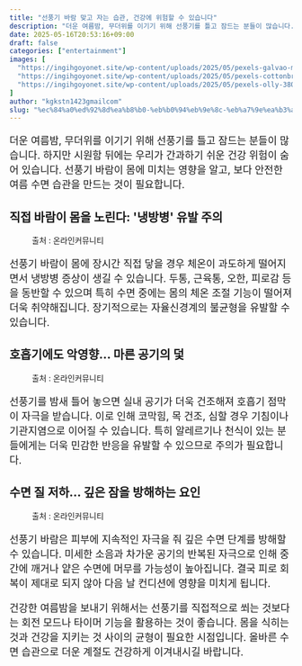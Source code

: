 ```yaml
---
title: "선풍기 바람 맞고 자는 습관, 건강에 위험할 수 있습니다"
description: "더운 여름밤, 무더위를 이기기 위해 선풍기를 틀고 잠드는 분들이 많습니다. 하지만 시원함 뒤에는 우리가 간과하기 쉬운 건강 위험이 숨어 있습니다. 선풍기 바람이 몸에 미치는 영향을 알고, 보다 안전한 여름 수면 습관을 만드는 것이 필요합니다."
date: 2025-05-16T20:53:16+09:00
draft: false
categories: ["entertainment"]
images: [
  "https://ingihgoyonet.site/wp-content/uploads/2025/05/pexels-galvao-menacho-1235942-2877256-1024x683.jpg"
  "https://ingihgoyonet.site/wp-content/uploads/2025/05/pexels-cottonbro-6202735-1024x683.jpg"
  "https://ingihgoyonet.site/wp-content/uploads/2025/05/pexels-olly-3807626-1024x683.jpg"
]
author: "kgkstn1423gmailcom"
slug: "%ec%84%a0%ed%92%8d%ea%b8%b0-%eb%b0%94%eb%9e%8c-%eb%a7%9e%ea%b3%a0-%ec%9e%90%eb%8a%94-%ec%8a%b5%ea%b4%80-%ea%b1%b4%ea%b0%95%ec%97%90-%ec%9c%84%ed%97%98%ed%95%a0-%ec%88%98-%ec%9e%88%ec%8a%b5%eb%8b%88"
---
```


<p style="font-size:18px">더운 여름밤, 무더위를 이기기 위해 선풍기를 틀고 잠드는 분들이 많습니다. 하지만 시원함 뒤에는 우리가 간과하기 쉬운 건강 위험이 숨어 있습니다. 선풍기 바람이 몸에 미치는 영향을 알고, 보다 안전한 여름 수면 습관을 만드는 것이 필요합니다.</p> <h2 >직접 바람이 몸을 노린다: '냉방병' 유발 주의</h2> <figure ><img src="https://ingihgoyonet.site/wp-content/uploads/2025/05/pexels-galvao-menacho-1235942-2877256-1024x683.jpg" alt="" style="aspect-ratio:16/9;object-fit:cover"/><figcaption >출처 : 온라인커뮤니티</figcaption></figure> <p style="font-size:18px">선풍기 바람이 몸에 장시간 직접 닿을 경우 체온이 과도하게 떨어지면서 냉방병 증상이 생길 수 있습니다. 두통, 근육통, 오한, 피로감 등을 동반할 수 있으며 특히 수면 중에는 몸의 체온 조절 기능이 떨어져 더욱 취약해집니다. 장기적으로는 자율신경계의 불균형을 유발할 수 있습니다.</p> <h2 >호흡기에도 악영향… 마른 공기의 덫</h2> <figure ><img src="https://ingihgoyonet.site/wp-content/uploads/2025/05/pexels-cottonbro-6202735-1024x683.jpg" alt="" style="aspect-ratio:16/9;object-fit:cover"/><figcaption >출처 : 온라인커뮤니티</figcaption></figure> <p style="font-size:18px">선풍기를 밤새 틀어 놓으면 실내 공기가 더욱 건조해져 호흡기 점막이 자극을 받습니다. 이로 인해 코막힘, 목 건조, 심할 경우 기침이나 기관지염으로 이어질 수 있습니다. 특히 알레르기나 천식이 있는 분들에게는 더욱 민감한 반응을 유발할 수 있으므로 주의가 필요합니다.</p> <h2 >수면 질 저하… 깊은 잠을 방해하는 요인</h2> <figure ><img src="https://ingihgoyonet.site/wp-content/uploads/2025/05/pexels-olly-3807626-1024x683.jpg" alt="" style="aspect-ratio:16/9;object-fit:cover"/><figcaption >출처 : 온라인커뮤니티</figcaption></figure> <p style="font-size:18px">선풍기 바람은 피부에 지속적인 자극을 줘 깊은 수면 단계를 방해할 수 있습니다. 미세한 소음과 차가운 공기의 반복된 자극으로 인해 중간에 깨거나 얕은 수면에 머무를 가능성이 높아집니다. 결국 피로 회복이 제대로 되지 않아 다음 날 컨디션에 영향을 미치게 됩니다.</p> <p style="font-size:18px">건강한 여름밤을 보내기 위해서는 선풍기를 직접적으로 쐬는 것보다는 회전 모드나 타이머 기능을 활용하는 것이 좋습니다. 몸을 식히는 것과 건강을 지키는 것 사이의 균형이 필요한 시점입니다. 올바른 수면 습관으로 더운 계절도 건강하게 이겨내시길 바랍니다.</p>